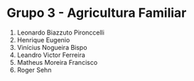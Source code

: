 # Grupo 3 - Agricultura Familiar

1. Leonardo Biazzuto Pironccelli
1. Henrique Eugenio
1. Vinícius Nogueira Bispo
1. Leandro Victor Ferreira
1. Matheus Moreira Francisco
1. Roger Sehn
